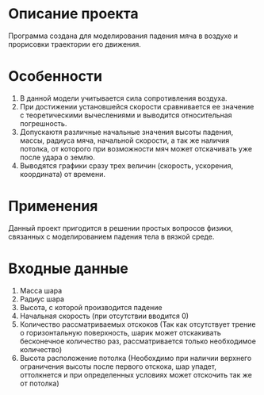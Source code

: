 # Описание проекта
Программа создана для моделирования падения мяча в воздухе и прорисовки траектории его движения.

# Особенности
1) В данной модели учитывается сила сопротивления воздуха.
2) При достижении установшейся скорости сравнивается ее значение с теоретическими вычеслениями и выводится относительная погрешность.
3) Допускаютя различные начальные значения высоты падения, массы, радиуса мяча, начальной скорости, а так же наличия потолка, от которого при возможности мяч может отскачивать уже после удара о землю.
4) Выводятся графики сразу трех величин (скорость, ускорения, координата) от времени.

# Применения
Данный проект пригодится в решении простых вопросов физики, связанных с моделированием падения тела в вязкой среде.

# Входные данные
1) Масса шара
2) Радиус шара
3) Высота, с которой производится падение
4) Начальная скорость (при отсутствии вводится 0)
5) Количество рассматриваемых отскоков (Так как отсутствует трение о горизонтальную поверхность, шарик может отскакивать бесконечное количество раз, рассматривается только необходимое количество)
6) Высота расположение потолка (Необохдимо при наличии верхнего ограничения высоты после первого отскока, шар упадет, оттолкнется и при определенных условиях может отскочить так же от потолка)

